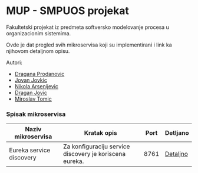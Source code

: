 # MUP - SMPUOS projekat

Fakultetski projekat iz predmeta softversko modelovanje procesa u organizacionim sistemima.

Ovde je dat pregled svih mikroservisa koji su implementirani i link ka njihovom detaljnom opisu.

Autori:
* [Dragana Prodanovic](https://github.com/)
* [Jovan Jovkic](https://github.com/)
* [Nikola Arsenijevic](https://github.com/)
* [Dragan Jovic](https://github.com/)
* [Miroslav Tomic](https://github.com/tmiroslav97)

### Spisak mikroservisa

Naziv mikroservisa | Kratak opis | Port | Detljano
------------ | ------------- | ------------- | -------------
Eureka service discovery | Za konfiguraciju service discovery je koriscena eureka. |  8761 |  [Detaljno](eureka-service/README.md)
